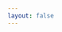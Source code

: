 ```yaml
---
layout: false
---
```


<script setup>
  import Page from './LogicTreeWithFatForm.tsx'

</script>

<ClientOnly>
  <div class="wk-demo">
    <Page />
  </div>
</ClientOnly>
